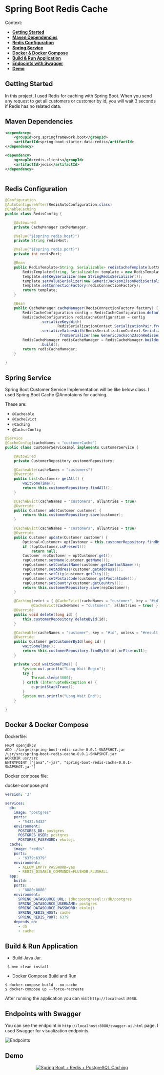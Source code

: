# Spring Boot Redis Cache


Context:

  - [**Getting Started**](#getting-started)
  - [**Maven Dependencies**](#maven-dependencies)
  - [**Redis Configuration**](#redis-configuration)
  - [**Spring Service**](#spring-service)
  - [**Docker & Docker Compose**](#docker-docker-compose)
  - [**Build & Run Application**](#build-run-application)
  - [**Endpoints with Swagger**](#endpoints-with-swagger)
  - [**Demo**](#demo)


## Getting Started

In this project, I used Redis for caching with Spring Boot.
When you send any request to get all customers or customer by id, you will wait 3 seconds if Redis has no related data.


## Maven Dependencies


```xml
<dependency>
	<groupId>org.springframework.boot</groupId>
	<artifactId>spring-boot-starter-data-redis</artifactId>
</dependency>

<dependency>
	<groupId>redis.clients</groupId>
	<artifactId>jedis</artifactId>
</dependency>
		
```

## Redis Configuration

```java
@Configuration
@AutoConfigureAfter(RedisAutoConfiguration.class)
@EnableCaching
public class RedisConfig {

	@Autowired
	private CacheManager cacheManager;

	@Value("${spring.redis.host}")
	private String redisHost;

	@Value("${spring.redis.port}")
	private int redisPort;

	@Bean
	public RedisTemplate<String, Serializable> redisCacheTemplate(LettuceConnectionFactory redisConnectionFactory) {
		RedisTemplate<String, Serializable> template = new RedisTemplate<>();
		template.setKeySerializer(new StringRedisSerializer());
		template.setValueSerializer(new GenericJackson2JsonRedisSerializer());
		template.setConnectionFactory(redisConnectionFactory);
		return template;
	}

	@Bean
	public CacheManager cacheManager(RedisConnectionFactory factory) {
		RedisCacheConfiguration config = RedisCacheConfiguration.defaultCacheConfig();
		RedisCacheConfiguration redisCacheConfiguration = config
				.serializeKeysWith(
						RedisSerializationContext.SerializationPair.fromSerializer(new StringRedisSerializer()))
				.serializeValuesWith(RedisSerializationContext.SerializationPair
						.fromSerializer(new GenericJackson2JsonRedisSerializer()));
		RedisCacheManager redisCacheManager = RedisCacheManager.builder(factory).cacheDefaults(redisCacheConfiguration)
				.build();
		return redisCacheManager;
	}

}
```


## Spring Service

Spring Boot Customer Service Implementation will be like below class.
I used Spring Boot Cache @Annotaions for caching.

These are:

* `@Cacheable`
* `@CacheEvict`
* `@Caching`
* `@CachceConfig`
	

```java
@Service
@CacheConfig(cacheNames = "customerCache")
public class CustomerServiceImpl implements CustomerService {

	@Autowired
	private CustomerRepository customerRepository;

	@Cacheable(cacheNames = "customers")
	@Override
	public List<Customer> getAll() {
		waitSomeTime();
		return this.customerRepository.findAll();
	}

	@CacheEvict(cacheNames = "customers", allEntries = true)
	@Override
	public Customer add(Customer customer) {
		return this.customerRepository.save(customer);
	}

	@CacheEvict(cacheNames = "customers", allEntries = true)
	@Override
	public Customer update(Customer customer) {
		Optional<Customer> optCustomer = this.customerRepository.findById(customer.getId());
		if (!optCustomer.isPresent())
			return null;
		Customer repCustomer = optCustomer.get();
		repCustomer.setName(customer.getName());
		repCustomer.setContactName(customer.getContactName());
		repCustomer.setAddress(customer.getAddress());
		repCustomer.setCity(customer.getCity());
		repCustomer.setPostalCode(customer.getPostalCode());
		repCustomer.setCountry(customer.getCountry());
		return this.customerRepository.save(repCustomer);
	}

	@Caching(evict = { @CacheEvict(cacheNames = "customer", key = "#id"),
			@CacheEvict(cacheNames = "customers", allEntries = true) })
	@Override
	public void delete(long id) {
		this.customerRepository.deleteById(id);
	}

	@Cacheable(cacheNames = "customer", key = "#id", unless = "#result == null")
	@Override
	public Customer getCustomerById(long id) {
		waitSomeTime();
		return this.customerRepository.findById(id).orElse(null);
	}

	private void waitSomeTime() {
		System.out.println("Long Wait Begin");
		try {
			Thread.sleep(3000);
		} catch (InterruptedException e) {
			e.printStackTrace();
		}
		System.out.println("Long Wait End");
	}

}
```

## Docker & Docker Compose


Dockerfile:

```
FROM openjdk:8
ADD ./target/spring-boot-redis-cache-0.0.1-SNAPSHOT.jar /usr/src/spring-boot-redis-cache-0.0.1-SNAPSHOT.jar
WORKDIR usr/src
ENTRYPOINT ["java","-jar", "spring-boot-redis-cache-0.0.1-SNAPSHOT.jar"]
```

Docker compose file:


docker-compose.yml

```yml
version: '3'

services:
  db:
    image: "postgres"
    ports:
      - "5432:5432"
    environment:
      POSTGRES_DB: postgres
      POSTGRES_USER: postgres
      POSTGRES_PASSWORD: ekoloji
  cache:
    image: "redis"
    ports: 
      - "6379:6379"
    environment:
      - ALLOW_EMPTY_PASSWORD=yes
      - REDIS_DISABLE_COMMANDS=FLUSHDB,FLUSHALL
  app:
    build: .
    ports:
      - "8080:8080"
    environment:
      SPRING_DATASOURCE_URL: jdbc:postgresql://db/postgres
      SPRING_DATASOURCE_USERNAME: postgres
      SPRING_DATASOURCE_PASSWORD: ekoloji
      SPRING_REDIS_HOST: cache
      SPRING_REDIS_PORT: 6379
    depends_on:
      - db
      - cache
```

## Build & Run Application

* Build Java Jar.

```shell
 $ mvn clean install
```

*  Docker Compose Build and Run

```shell
$ docker-compose build --no-cache
$ docker-compose up --force-recreate

```

After running the application you can visit `http://localhost:8080`.	

## Endpoints with Swagger


You can see the endpoint in `http://localhost:8080/swagger-ui.html` page.
I used Swagger for visualization endpoints.


![Endpoints](assets/endpoints.png)


## Demo

<div align="center">
  <a href="https://www.youtube.com/watch?v=4yr4JLRK6MM"><img src="https://img.youtube.com/vi/4yr4JLRK6MM/0.jpg" alt="Spring Boot + Redis + PostgreSQL Caching"></a>
</div>

